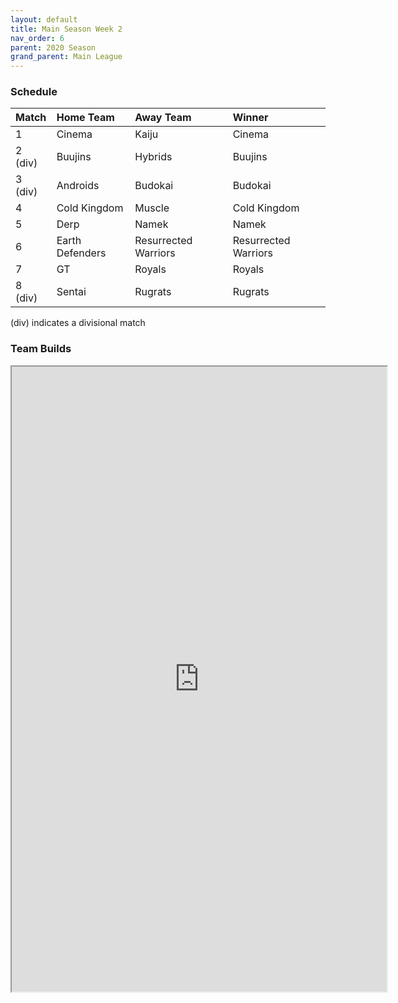 ```yaml
---
layout: default
title: Main Season Week 2
nav_order: 6
parent: 2020 Season
grand_parent: Main League
---
```

### Schedule

|Match          |  Home Team            | Away Team        | Winner          |
| :-------------| :---------------------| :----------------| :---------------|
| 1             | Cinema                | Kaiju            | Cinema          |
| 2 (div)       | Buujins               | Hybrids          | Buujins         |
| 3 (div)       | Androids              | Budokai          | Budokai         |
| 4             | Cold Kingdom          | Muscle           | Cold Kingdom    |
| 5             | Derp                  | Namek            | Namek           |
| 6             | Earth Defenders       | Resurrected Warriors | Resurrected Warriors |
| 7             | GT                    | Royals           | Royals          | 
| 8 (div)       | Sentai                | Rugrats          | Rugrats         |

(div) indicates a divisional match

### Team Builds 

<iframe width=600 height=1000 scrolling="yes" src="https://docs.google.com/document/d/e/2PACX-1vTiUJR803iVkSPWRw2ugHzcqIBPzxXsE5qxNFrA117ECXFlALHOnDFFZS5R0y0kW1rQpPB_oaulbnXp/pub?embedded=true"></iframe>